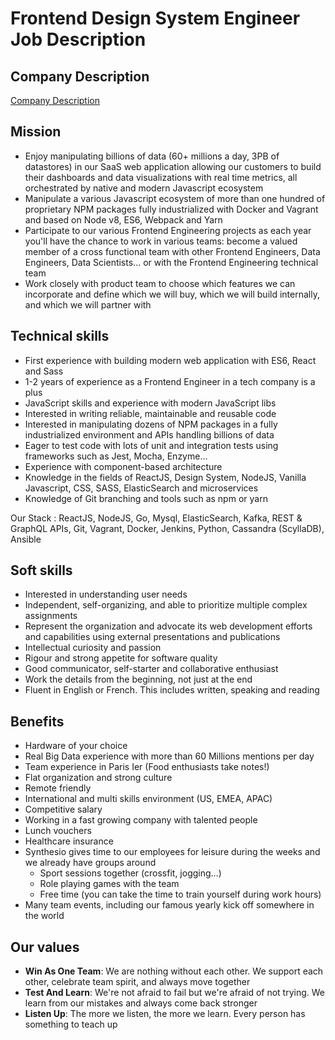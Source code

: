 # Frontend Design System Engineer Job Description

## Company Description

[Company Description](../company-en.md)

## Mission

* Enjoy manipulating billions of data (60+ millions a day, 3PB of datastores) in our SaaS web application allowing our customers to build their dashboards and data visualizations with real time metrics, all orchestrated by native and modern Javascript ecosystem
* Manipulate a various Javascript ecosystem of more than one hundred of proprietary NPM packages fully industrialized with Docker and Vagrant and based on Node v8, ES6, Webpack and Yarn
* Participate to our various Frontend Engineering projects as each year you'll have the chance to work in various teams: become a valued member of a cross functional team with other Frontend Engineers, Data Engineers, Data Scientists... or with the Frontend Engineering technical team
* Work closely with product team to choose which features we can incorporate and define which we will buy, which we will build internally, and which we will partner with

## Technical skills

* First experience with building modern web application with ES6, React and Sass
* 1-2 years of experience as a Frontend Engineer in a tech company is a plus
* JavaScript skills and experience with modern JavaScript libs
* Interested in writing reliable, maintainable and reusable code
* Interested in manipulating dozens of NPM packages in a fully industrialized environment and APIs handling billions of data
* Eager to test code with lots of unit and integration tests using frameworks such as Jest, Mocha, Enzyme...
* Experience with component-based architecture
* Knowledge in the fields of ReactJS, Design System, NodeJS, Vanilla Javascript, CSS, SASS, ElasticSearch and microservices
* Knowledge of Git branching and tools such as npm or yarn

Our Stack : ReactJS, NodeJS, Go, Mysql, ElasticSearch, Kafka, REST & GraphQL APIs, Git, Vagrant, Docker, Jenkins, Python, Cassandra (ScyllaDB), Ansible

## Soft skills

* Interested in understanding user needs
* Independent, self-organizing, and able to prioritize multiple complex assignments
* Represent the organization and advocate its web development efforts and capabilities using external presentations and publications
* Intellectual curiosity and passion
* Rigour and strong appetite for software quality
* Good communicator, self-starter and collaborative enthusiast
* Work the details from the beginning, not just at the end
* Fluent in English or French. This includes written, speaking and reading

## Benefits

* Hardware of your choice
* Real Big Data experience with more than 60 Millions mentions per day
* Team experience in Paris Ier (Food enthusiasts take notes!)
* Flat organization and strong culture
* Remote friendly
* International and multi skills environment (US, EMEA, APAC)
* Competitive salary
* Working in a fast growing company with talented people
* Lunch vouchers
* Healthcare insurance
* Synthesio gives time to our employees for leisure during the weeks and we already have groups around
  * Sport sessions together (crossfit, jogging…)
  * Role playing games with the team
  * Free time (you can take the time to train yourself during work hours)
* Many team events, including our famous yearly kick off somewhere in the world

## Our values

* **Win As One Team**: We are nothing without each other. We support each other, celebrate team spirit, and always move together
* **Test And Learn**: We're not afraid to fail but we're afraid of not trying. We learn from our mistakes and always come back stronger
* **Listen Up**: The more we listen, the more we learn. Every person has something to teach up
